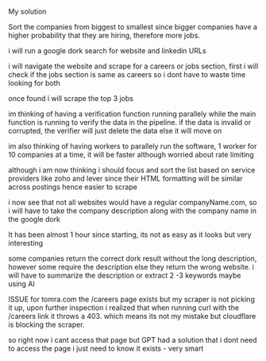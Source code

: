 My solution

Sort the companies from biggest to smallest since bigger companies have a higher probability that they are hiring, therefore more jobs.

i will run a google dork search for website and linkedin URLs

i will navigate the website and scrape for a careers or jobs section, first i will check if the jobs section is same as careers so i dont have to waste time looking for both

once found i will scrape the top 3 jobs

im thinking of having a verification function running parallely while the main function is running to verify the data in the pipeline. if the data is invalid or corrupted, the verifier will just delete the data else it will move on

im also thinking of having workers to parallely run the software, 1 worker for 10 companies at a time, it will be faster although worried about rate limiting


although i am now thinking i should focus and sort the list based on service providers like zoho and lever since their HTML formatting will be similar across postings hence easier to scrape



i now see that not all websites would have a regular companyName.com, so i will have to take the company description along with the company name in the google dork


It has been almost 1 hour since starting, its not as easy as it looks but very interesting

some companies return the correct dork result without the long description, however some require the description else they return the wrong website. i will have to summarize the description or extract 2 -3 keywords maybe using AI



ISSUE
for tomra.com the /careers page exists but my scraper is not picking it up, upon further inspection i realized that when running curl with the /careers link it throws a 403. which means its not my mistake but cloudflare is blocking the scraper.

so right now i cant access that page but GPT had a solution that i dont need to access the page i just need to know it exists - very smart
